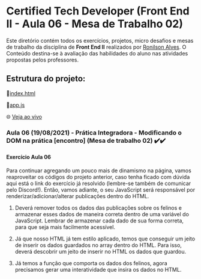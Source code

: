 # Certified Tech Developer (Front End II - Aula 06 - Mesa de Trabalho 02)
Este diretório contém todos os exercícios, projetos, micro desafios e mesas de trabalho da disciplina de <b>Front End II</b> realizados por [Ronilson Alves](https://linkedin.com/in/ronilsonalves).
O Conteúdo destina-se à avaliação das habilidades do aluno nas atividades propostas pelos professores.

## Estrutura do projeto:
📄[index.html](/FrontEndII/Aula06/index.html)

📄[app.js](/FrontEndII/Aula06/Encontro/js/app.js) 

🌐 [Veja ao vivo](https://ronilsonalves.github.io/CertifiedTechDeveloper/FrontEndII/Aula06/Encontro/index.html)



### Aula 06 (19/08/2021) - Prática Integradora - Modificando o DOM na prática [encontro] (Mesa de trabalho 02) ✔️✔️
#### Exercício Aula 06
Para continuar agregando um pouco mais de dinamismo na página, vamos reaproveitar os códigos do projeto anterior, caso tenha ficado com dúvida aqui está o link do exercício já resolvido (lembre-se também de comunicar pelo Discord!). Então, vamos adiante, o seu JavaScript será responsável por renderizar/adicionar/alterar publicações dentro do HTML.


1. Deverá remover todos os dados das publicações sobre os felinos e armazenar esses dados de maneira correta dentro de uma variável do JavaScript. Lembrar de armazenar cada dado de sua forma correta, para que seja mais facilmente acessível. 

2. Já que nosso HTML já tem estilo aplicado, temos que conseguir um jeito de inserir os dados guardados no array dentro do HTML. Para isso, deverá descobrir um jeito de inserir no HTML os dados que guardou.

3. Já temos a função que comporta os dados dos felinos, agora precisamos gerar uma interatividade que insira os dados no HTML.
